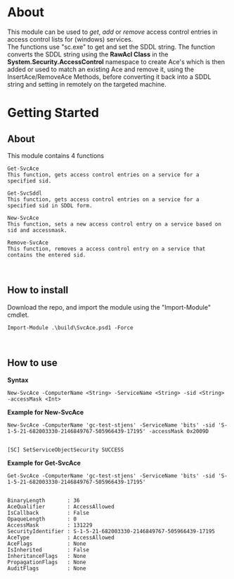 # About
This module can be used to *get*, *add* or *remove* access control entries in access control lists for (windows) services.<br>
The functions use "sc.exe" to get and set the SDDL string. The function converts the SDDL string using the **RawAcl Class** in the **System.Security.AccessControl** namespace to create Ace's which is then added or used to match an existing Ace and remove it, using the InsertAce/RemoveAce Methods, before converting it back into a SDDL string and setting in remotely on the targeted machine.
<br>

# Getting Started

## About

This module contains 4 functions<br>
```
Get-SvcAce
This function, gets access control entries on a service for a specified sid.
```

```
Get-SvcSddl
This function, gets access control entries on a service for a specified sid in SDDL form.
```

```
New-SvcAce
This function, sets a new access control entry on a service based on sid and accessmask.
```

```
Remove-SvcAce
This function, removes a access control entry on a service that contains the entered sid.
```
<br>

## How to install
Download the repo, and import the module using the "Import-Module" cmdlet.
```
Import-Module .\build\SvcAce.psd1 -Force
```

<br>

## How to use

**Syntax**
```
New-SvcAce -ComputerName <String> -ServiceName <String> -sid <String> -accessMask <Int>
```

**Example for New-SvcAce**
```
New-SvcAce -ComputerName 'gc-test-stjens' -ServiceName 'bits' -sid 'S-1-5-21-682003330-2146849767-505966439-17195' -accessMask 0x2009D


[SC] SetServiceObjectSecurity SUCCESS
```

**Example for Get-SvcAce**
```
Get-SvcAce -ComputerName 'gc-test-stjens' -ServiceName 'bits' -sid 'S-1-5-21-682003330-2146849767-505966439-17195'


BinaryLength       : 36
AceQualifier       : AccessAllowed
IsCallback         : False
OpaqueLength       : 0
AccessMask         : 131229
SecurityIdentifier : S-1-5-21-682003330-2146849767-505966439-17195
AceType            : AccessAllowed
AceFlags           : None
IsInherited        : False
InheritanceFlags   : None
PropagationFlags   : None
AuditFlags         : None
```
<br>

